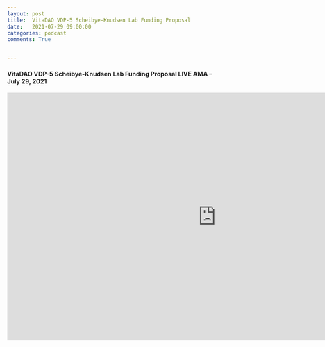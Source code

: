 ```yaml
---
layout: post
title:  VitaDAO VDP-5 Scheibye-Knudsen Lab Funding Proposal
date:   2021-07-29 09:00:00
categories: podcast
comments: True


---
```




<h4> VitaDAO VDP-5 Scheibye-Knudsen Lab Funding Proposal LIVE AMA – July 29, 2021 </h4>

<iframe width="960" height="569" src="https://www.youtube.com/embed/2mX3DXJfAuE" title="YouTube video player" frameborder="0" allow="accelerometer; autoplay; clipboard-write; encrypted-media; gyroscope; picture-in-picture" allowfullscreen></iframe>

<br>
<br>
<br>
<br>